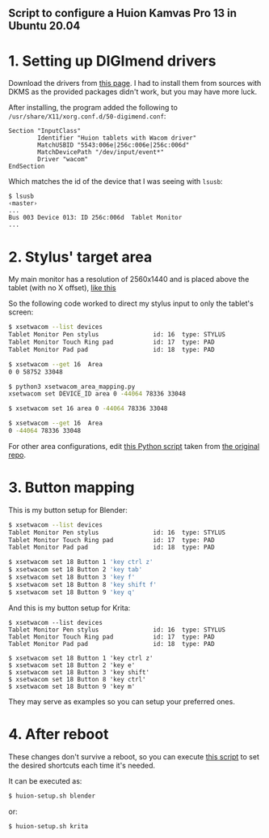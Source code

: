 Script to configure a Huion Kamvas Pro 13 in Ubuntu 20.04
---------

# 1. Setting up DIGImend drivers

Download the drivers from [this page](https://github.com/DIGImend/digimend-kernel-drivers). 
I had to install them from sources with DKMS as the provided packages didn't work, but you may have more luck.

After installing, the program added the following to `/usr/share/X11/xorg.conf.d/50-digimend.conf`:
```
Section "InputClass"
        Identifier "Huion tablets with Wacom driver"
        MatchUSBID "5543:006e|256c:006e|256c:006d"
        MatchDevicePath "/dev/input/event*"
        Driver "wacom"
EndSection
```

Which matches the id of the device that I was seeing with `lsusb`:
```
$ lsusb                                                                                                                                                                                                                                                                                                                          ‹master› 
...
Bus 003 Device 013: ID 256c:006d  Tablet Monitor
...
```

# 2. Stylus' target area

My main monitor has a resolution of 2560x1440 and is placed above the tablet (with no X offset), [like this](/docs/screen-config.jpg)

So the following code worked to direct my stylus input to only the tablet's screen:

```bash
$ xsetwacom --list devices
Tablet Monitor Pen stylus               id: 16  type: STYLUS    
Tablet Monitor Touch Ring pad           id: 17  type: PAD       
Tablet Monitor Pad pad                  id: 18  type: PAD    

$ xsetwacom --get 16  Area
0 0 58752 33048

$ python3 xsetwacom_area_mapping.py
xsetwacom set DEVICE_ID area 0 -44064 78336 33048

$ xsetwacom set 16 area 0 -44064 78336 33048

$ xsetwacom --get 16  Area
0 -44064 78336 33048
```

For other area configurations, edit [this Python script](/xsetwacom_area_mapping.py) taken from [the original repo](https://github.com/linuxwacom/xf86-input-wacom/wiki/Area-mapping).

# 3. Button mapping

This is my button setup for Blender:
```bash
$ xsetwacom --list devices
Tablet Monitor Pen stylus               id: 16  type: STYLUS    
Tablet Monitor Touch Ring pad           id: 17  type: PAD       
Tablet Monitor Pad pad                  id: 18  type: PAD       

$ xsetwacom set 18 Button 1 'key ctrl z'
$ xsetwacom set 18 Button 2 'key tab'
$ xsetwacom set 18 Button 3 'key f'
$ xsetwacom set 18 Button 8 'key shift f'
$ xsetwacom set 18 Button 9 'key q'
```

And this is my button setup for Krita:
```
$ xsetwacom --list devices
Tablet Monitor Pen stylus               id: 16  type: STYLUS    
Tablet Monitor Touch Ring pad           id: 17  type: PAD       
Tablet Monitor Pad pad                  id: 18  type: PAD       

$ xsetwacom set 18 Button 1 'key ctrl z'
$ xsetwacom set 18 Button 2 'key e'
$ xsetwacom set 18 Button 3 'key shift'
$ xsetwacom set 18 Button 8 'key ctrl'
$ xsetwacom set 18 Button 9 'key m'

```

They may serve as examples so you can setup your preferred ones.

# 4. After reboot

These changes don't survive a reboot, so you can execute [this script](huion-setup.sh) to set the desired shortcuts each time it's needed.

It can be executed as:
```bash
$ huion-setup.sh blender
```
or:
```bash
$ huion-setup.sh krita
```
